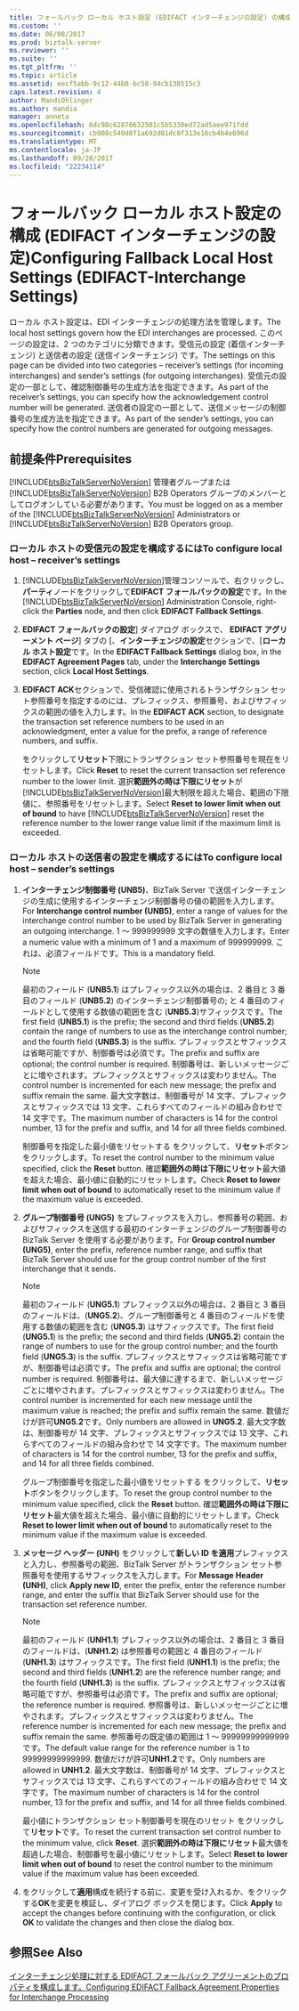 ```yaml
---
title: フォールバック ローカル ホスト設定 (EDIFACT インターチェンジの設定) の構成 |Microsoft ドキュメント
ms.custom: ''
ms.date: 06/08/2017
ms.prod: biztalk-server
ms.reviewer: ''
ms.suite: ''
ms.tgt_pltfrm: ''
ms.topic: article
ms.assetid: eecf5abb-9c12-44b0-bc58-94cb138515c3
caps.latest.revision: 4
author: MandiOhlinger
ms.author: mandia
manager: anneta
ms.openlocfilehash: 6dc98c62870632501c5b5330ed72ad5aee971fdd
ms.sourcegitcommit: cb908c540d8f1a692d01dc8f313e16cb4b4e696d
ms.translationtype: MT
ms.contentlocale: ja-JP
ms.lasthandoff: 09/20/2017
ms.locfileid: "22234114"
---
```

# <a name="configuring-fallback-local-host-settings-edifact-interchange-settings"></a><span data-ttu-id="00bb2-102">フォールバック ローカル ホスト設定の構成 (EDIFACT インターチェンジの設定)</span><span class="sxs-lookup"><span data-stu-id="00bb2-102">Configuring Fallback Local Host Settings (EDIFACT-Interchange Settings)</span></span>
<span data-ttu-id="00bb2-103">ローカル ホスト設定は、EDI インターチェンジの処理方法を管理します。</span><span class="sxs-lookup"><span data-stu-id="00bb2-103">The local host settings govern how the EDI interchanges are processed.</span></span> <span data-ttu-id="00bb2-104">このページの設定は、2 つのカテゴリに分類できます。受信元の設定 (着信インターチェンジ) と送信者の設定 (送信インターチェンジ) です。</span><span class="sxs-lookup"><span data-stu-id="00bb2-104">The settings on this page can be divided into two categories – receiver’s settings (for incoming interchanges) and sender’s settings (for outgoing interchanges).</span></span> <span data-ttu-id="00bb2-105">受信元の設定の一部として、確認制御番号の生成方法を指定できます。</span><span class="sxs-lookup"><span data-stu-id="00bb2-105">As part of the receiver’s settings, you can specify how the acknowledgement control number will be generated.</span></span> <span data-ttu-id="00bb2-106">送信者の設定の一部として、送信メッセージの制御番号の生成方法を指定できます。</span><span class="sxs-lookup"><span data-stu-id="00bb2-106">As part of the sender’s settings, you can specify how the control numbers are generated for outgoing messages.</span></span>  
  
## <a name="prerequisites"></a><span data-ttu-id="00bb2-107">前提条件</span><span class="sxs-lookup"><span data-stu-id="00bb2-107">Prerequisites</span></span>  
 <span data-ttu-id="00bb2-108">[!INCLUDE[btsBizTalkServerNoVersion](../includes/btsbiztalkservernoversion-md.md)] 管理者グループまたは [!INCLUDE[btsBizTalkServerNoVersion](../includes/btsbiztalkservernoversion-md.md)] B2B Operators グループのメンバーとしてログオンしている必要があります。</span><span class="sxs-lookup"><span data-stu-id="00bb2-108">You must be logged on as a member of the [!INCLUDE[btsBizTalkServerNoVersion](../includes/btsbiztalkservernoversion-md.md)] Administrators or [!INCLUDE[btsBizTalkServerNoVersion](../includes/btsbiztalkservernoversion-md.md)] B2B Operators group.</span></span>  
  
### <a name="to-configure-local-host--receivers-settings"></a><span data-ttu-id="00bb2-109">ローカル ホストの受信元の設定を構成するには</span><span class="sxs-lookup"><span data-stu-id="00bb2-109">To configure local host – receiver’s settings</span></span>  
  
1.  <span data-ttu-id="00bb2-110">[!INCLUDE[btsBizTalkServerNoVersion](../includes/btsbiztalkservernoversion-md.md)]管理コンソールで、右クリックし、**パーティ**ノードをクリックして**EDIFACT フォールバックの設定**です。</span><span class="sxs-lookup"><span data-stu-id="00bb2-110">In the [!INCLUDE[btsBizTalkServerNoVersion](../includes/btsbiztalkservernoversion-md.md)] Administration Console, right-click the **Parties** node, and then click **EDIFACT Fallback Settings**.</span></span>  
  
2.  <span data-ttu-id="00bb2-111">**EDIFACT フォールバックの設定**] ダイアログ ボックスで、 **EDIFACT アグリーメント ページ**] タブの [、**インターチェンジの設定**セクションで、[**ローカル ホスト設定**です。</span><span class="sxs-lookup"><span data-stu-id="00bb2-111">In the **EDIFACT Fallback Settings** dialog box, in the **EDIFACT Agreement Pages** tab, under the **Interchange Settings** section, click **Local Host Settings**.</span></span>  
  
3.  <span data-ttu-id="00bb2-112">**EDIFACT ACK**セクションで、受信確認に使用されるトランザクション セット参照番号を指定するのには、プレフィックス、参照番号、およびサフィックスの範囲の値を入力します。</span><span class="sxs-lookup"><span data-stu-id="00bb2-112">In the **EDIFACT ACK** section, to designate the transaction set reference numbers to be used in an acknowledgment, enter a value for the prefix, a range of reference numbers, and suffix.</span></span>  
  
     <span data-ttu-id="00bb2-113">をクリックして**リセット**下限にトランザクション セット参照番号を現在をリセットします。</span><span class="sxs-lookup"><span data-stu-id="00bb2-113">Click **Reset** to reset the current transaction set reference number to the lower limit.</span></span> <span data-ttu-id="00bb2-114">選択**範囲外の時は下限にリセット**が[!INCLUDE[btsBizTalkServerNoVersion](../includes/btsbiztalkservernoversion-md.md)]最大制限を超えた場合、範囲の下限値に、参照番号をリセットします。</span><span class="sxs-lookup"><span data-stu-id="00bb2-114">Select **Reset to lower limit when out of bound** to have [!INCLUDE[btsBizTalkServerNoVersion](../includes/btsbiztalkservernoversion-md.md)] reset the reference number to the lower range value limit if the maximum limit is exceeded.</span></span>  
  
### <a name="to-configure-local-host--senders-settings"></a><span data-ttu-id="00bb2-115">ローカル ホストの送信者の設定を構成するには</span><span class="sxs-lookup"><span data-stu-id="00bb2-115">To configure local host – sender’s settings</span></span>  
  
1.  <span data-ttu-id="00bb2-116">**インターチェンジ制御番号 (UNB5)**、BizTalk Server で送信インターチェンジの生成に使用するインターチェンジ制御番号の値の範囲を入力します。</span><span class="sxs-lookup"><span data-stu-id="00bb2-116">For **Interchange control number (UNB5)**, enter a range of values for the interchange control number to be used by BizTalk Server in generating an outgoing interchange.</span></span> <span data-ttu-id="00bb2-117">1 ～ 999999999 文字の数値を入力します。</span><span class="sxs-lookup"><span data-stu-id="00bb2-117">Enter a numeric value with a minimum of 1 and a maximum of 999999999.</span></span> <span data-ttu-id="00bb2-118">これは、必須フィールドです。</span><span class="sxs-lookup"><span data-stu-id="00bb2-118">This is a mandatory field.</span></span>  
  
    > [!NOTE]
    >  <span data-ttu-id="00bb2-119">最初のフィールド (**UNB5.1**) はプレフィックス以外の場合は、2 番目と 3 番目のフィールド (**UNB5.2**) のインターチェンジ制御番号の; と 4 番目のフィールドとして使用する数値の範囲を含む (**UNB5.3**)サフィックスです。</span><span class="sxs-lookup"><span data-stu-id="00bb2-119">The first field (**UNB5.1**) is the prefix; the second and third fields (**UNB5.2**) contain the range of numbers to use as the interchange control number; and the fourth field (**UNB5.3**) is the suffix.</span></span> <span data-ttu-id="00bb2-120">プレフィックスとサフィックスは省略可能ですが、制御番号は必須です。</span><span class="sxs-lookup"><span data-stu-id="00bb2-120">The prefix and suffix are optional; the control number is required.</span></span> <span data-ttu-id="00bb2-121">制御番号は、新しいメッセージごとに増やされます。プレフィックスとサフィックスは変わりません。</span><span class="sxs-lookup"><span data-stu-id="00bb2-121">The control number is incremented for each new message; the prefix and suffix remain the same.</span></span> <span data-ttu-id="00bb2-122">最大文字数は、制御番号が 14 文字、プレフィックスとサフィックスでは 13 文字、これらすべてのフィールドの組み合わせで 14 文字です。</span><span class="sxs-lookup"><span data-stu-id="00bb2-122">The maximum number of characters is 14 for the control number, 13 for the prefix and suffix, and 14 for all three fields combined.</span></span>  
    >   
    >  <span data-ttu-id="00bb2-123">制御番号を指定した最小値をリセットする をクリックして、**リセット**ボタンをクリックします。</span><span class="sxs-lookup"><span data-stu-id="00bb2-123">To reset the control number to the minimum value specified, click the **Reset** button.</span></span> <span data-ttu-id="00bb2-124">確認**範囲外の時は下限にリセット**最大値を超えた場合、最小値に自動的にリセットします。</span><span class="sxs-lookup"><span data-stu-id="00bb2-124">Check **Reset to lower limit when out of bound** to automatically reset to the minimum value if the maximum value is exceeded.</span></span>  
  
2.  <span data-ttu-id="00bb2-125">**グループ制御番号 (UNG5)** をプレフィックスを入力し、参照番号の範囲、およびサフィックスを送信する最初のインターチェンジのグループ制御番号の BizTalk Server を使用する必要があります。</span><span class="sxs-lookup"><span data-stu-id="00bb2-125">For **Group control number (UNG5)**, enter the prefix, reference number range, and suffix that BizTalk Server should use for the group control number of the first interchange that it sends.</span></span>  
  
    > [!NOTE]
    >  <span data-ttu-id="00bb2-126">最初のフィールド (**UNG5.1**) プレフィックス以外の場合は、2 番目と 3 番目のフィールドは、(**UNG5.2**)、グループ制御番号と 4 番目のフィールドを使用する数値の範囲を含む (**UNG5.3**) はサフィックスです。</span><span class="sxs-lookup"><span data-stu-id="00bb2-126">The first field (**UNG5.1**) is the prefix; the second and third fields (**UNG5.2**) contain the range of numbers to use for the group control number; and the fourth field (**UNG5.3**) is the suffix.</span></span> <span data-ttu-id="00bb2-127">プレフィックスとサフィックスは省略可能ですが、制御番号は必須です。</span><span class="sxs-lookup"><span data-stu-id="00bb2-127">The prefix and suffix are optional; the control number is required.</span></span> <span data-ttu-id="00bb2-128">制御番号は、最大値に達するまで、新しいメッセージごとに増やされます。プレフィックスとサフィックスは変わりません。</span><span class="sxs-lookup"><span data-stu-id="00bb2-128">The control number is incremented for each new message until the maximum value is reached; the prefix and suffix remain the same.</span></span> <span data-ttu-id="00bb2-129">数値だけが許可**UNG5.2**です。</span><span class="sxs-lookup"><span data-stu-id="00bb2-129">Only numbers are allowed in **UNG5.2**.</span></span> <span data-ttu-id="00bb2-130">最大文字数は、制御番号が 14 文字、プレフィックスとサフィックスでは 13 文字、これらすべてのフィールドの組み合わせで 14 文字です。</span><span class="sxs-lookup"><span data-stu-id="00bb2-130">The maximum number of characters is 14 for the control number, 13 for the prefix and suffix, and 14 for all three fields combined.</span></span>  
    >   
    >  <span data-ttu-id="00bb2-131">グループ制御番号を指定した最小値をリセットする をクリックして、**リセット**ボタンをクリックします。</span><span class="sxs-lookup"><span data-stu-id="00bb2-131">To reset the group control number to the minimum value specified, click the **Reset** button.</span></span> <span data-ttu-id="00bb2-132">確認**範囲外の時は下限にリセット**最大値を超えた場合、最小値に自動的にリセットします。</span><span class="sxs-lookup"><span data-stu-id="00bb2-132">Check **Reset to lower limit when out of bound** to automatically reset to the minimum value if the maximum value is exceeded.</span></span>  
  
3.  <span data-ttu-id="00bb2-133">**メッセージ ヘッダー (UNH)** をクリックして**新しい ID を適用**プレフィックスと入力し、参照番号の範囲、BizTalk Server がトランザクション セット参照番号を使用するサフィックスを入力します。</span><span class="sxs-lookup"><span data-stu-id="00bb2-133">For **Message Header (UNH)**, click **Apply new ID**, enter the prefix, enter the reference number range, and enter the suffix that BizTalk Server should use for the transaction set reference number.</span></span>  
  
    > [!NOTE]
    >  <span data-ttu-id="00bb2-134">最初のフィールド (**UNH1.1**) プレフィックス以外の場合は、2 番目と 3 番目のフィールドは、(**UNH1.2**) は参照番号の範囲と 4 番目のフィールド (**UNH1.3**) はサフィックスです。</span><span class="sxs-lookup"><span data-stu-id="00bb2-134">The first field (**UNH1.1**) is the prefix; the second and third fields (**UNH1.2**) are the reference number range; and the fourth field (**UNH1.3**) is the suffix.</span></span> <span data-ttu-id="00bb2-135">プレフィックスとサフィックスは省略可能ですが、参照番号は必須です。</span><span class="sxs-lookup"><span data-stu-id="00bb2-135">The prefix and suffix are optional; the reference number is required.</span></span> <span data-ttu-id="00bb2-136">参照番号は、新しいメッセージごとに増やされます。プレフィックスとサフィックスは変わりません。</span><span class="sxs-lookup"><span data-stu-id="00bb2-136">The reference number is incremented for each new message; the prefix and suffix remain the same.</span></span> <span data-ttu-id="00bb2-137">参照番号の既定値の範囲は 1 ～ 99999999999999 です。</span><span class="sxs-lookup"><span data-stu-id="00bb2-137">The default value range for the reference number is 1 to 99999999999999.</span></span> <span data-ttu-id="00bb2-138">数値だけが許可**UNH1.2**です。</span><span class="sxs-lookup"><span data-stu-id="00bb2-138">Only numbers are allowed in **UNH1.2**.</span></span> <span data-ttu-id="00bb2-139">最大文字数は、制御番号が 14 文字、プレフィックスとサフィックスでは 13 文字、これらすべてのフィールドの組み合わせで 14 文字です。</span><span class="sxs-lookup"><span data-stu-id="00bb2-139">The maximum number of characters is 14 for the control number, 13 for the prefix and suffix, and 14 for all three fields combined.</span></span>  
    >   
    >  <span data-ttu-id="00bb2-140">最小値にトランザクション セット制御番号を現在のリセット をクリックして**リセット**です。</span><span class="sxs-lookup"><span data-stu-id="00bb2-140">To reset the current transaction set control number to the minimum value, click **Reset**.</span></span> <span data-ttu-id="00bb2-141">選択**範囲外の時は下限にリセット**最大値を超過した場合、制御番号を最小値にリセットします。</span><span class="sxs-lookup"><span data-stu-id="00bb2-141">Select **Reset to lower limit when out of bound** to reset the control number to the minimum value if the maximum value has been exceeded.</span></span>  
  
4.  <span data-ttu-id="00bb2-142">をクリックして**適用**構成を続行する前に、変更を受け入れるか、をクリックする**OK**を変更を検証し、ダイアログ ボックスを閉じます。</span><span class="sxs-lookup"><span data-stu-id="00bb2-142">Click **Apply** to accept the changes before continuing with the configuration, or click **OK** to validate the changes and then close the dialog box.</span></span>  
  
## <a name="see-also"></a><span data-ttu-id="00bb2-143">参照</span><span class="sxs-lookup"><span data-stu-id="00bb2-143">See Also</span></span>  
 [<span data-ttu-id="00bb2-144">インターチェンジ処理に対する EDIFACT フォールバック アグリーメントのプロパティを構成します。</span><span class="sxs-lookup"><span data-stu-id="00bb2-144">Configuring EDIFACT Fallback Agreement Properties for Interchange Processing</span></span>](../core/configuring-edifact-fallback-agreement-properties-for-interchange-processing.md)